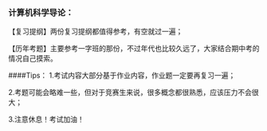### 计算机科学导论：
【复习提纲】两份复习提纲都值得参考，有空就过一遍；

【历年考题】主要参考一字班的那份，不过年代也比较久远了，大家结合期中考的情况自己摸索。

####Tips：
1.考试内容大部分基于作业内容，作业题一定要再复习一遍；

2.考题可能会略难一些，但对于竞赛生来说，很多概念都很熟悉，应该压力不会很大；

3.注意休息！考试加油！
